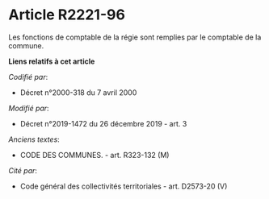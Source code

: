 # Article R2221-96

Les fonctions de comptable de la régie sont remplies par le comptable de la commune.

**Liens relatifs à cet article**

_Codifié par_:

  - Décret n°2000-318 du 7 avril 2000

_Modifié par_:

  - Décret n°2019-1472 du 26 décembre 2019 - art. 3

_Anciens textes_:

  - CODE DES COMMUNES. - art. R323-132 (M)

_Cité par_:

  - Code général des collectivités territoriales - art. D2573-20 (V)
